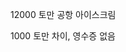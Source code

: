 <span style="color:#000ff;">12000</span> <span style="font-family:AppleSDGothicNeo-Regular;color:#000ff;">토만</span> <span style="font-family:AppleSDGothicNeo-Regular;color:#000ff;">공항</span> <span style="font-family:AppleSDGothicNeo-Regular;color:#000ff;">아이스크림</span>

<span style="color:#000ff;">1000</span> <span style="font-family:AppleSDGothicNeo-Regular;color:#000ff;">토만</span> <span style="font-family:AppleSDGothicNeo-Regular;color:#000ff;">차이</span><span style="color:#000ff;">,</span> <span style="font-family:AppleSDGothicNeo-Regular;color:#000ff;">영수증</span> <span style="font-family:AppleSDGothicNeo-Regular;color:#000ff;">없음</span>